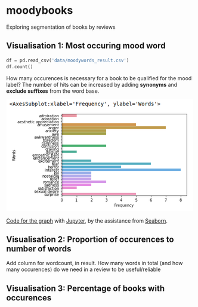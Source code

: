 # moodybooks
Exploring segmentation of books by reviews

## Visualisation 1: Most occuring mood word
```python
df = pd.read_csv('data/moodywords_result.csv')
df.count()
```
How many occurences is necessary for a book to be qualified for the mood label?
The number of hits can be increased by adding **synonyms** and **exclude suffixes** from the word base. 

![Alt text](screenshots/visualisation1-chart.png?raw=true "Visualisation 1: Most occuring mood word")

[Code for the graph](visualisation1.ipynb) with [Jupyter](https://jupyter.readthedocs.io), by the assistance from [Seaborn](https://seaborn.pydata.org/).

## Visualisation 2: Proportion of occurences to number of words
Add column for wordcount, in result. 
How many words in total (and how many occurences) do we need in a review to be useful/reliable

## Visualisation 3: Percentage of books with occurences

